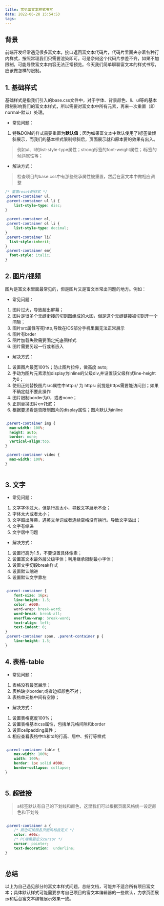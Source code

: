 ```yaml
---
title: 常见富文本样式书写
date: 2022-06-28 15:54:53
tags:
---
```


## 背景
前端开发经常遇见很多富文本，接口返回富文本代码片，代码片里面夹杂着各种行内样式，按照常理我们只需要渲染即可。可是奈何这个代码片参差不齐，如果不加限制，可能导致富文本内容无法正常预览。今天我们简单聊聊富文本的样式书写，应该做怎样的限制。

## 1. 基础样式

基础样式是指我们引入的base.css文件中，对于字体、背景颜色、li、ul等的基本限制影响我们的富文本样式，所以需要对富文本中所有元素，再来一次重置（即normal-默认）处理。

- 常见问题：

1. 特殊DOM的样式需要重置为**默认值**；因为如果富文本中默认使用了i标签做倾斜展示，而我们的基本样式限制倾斜后，页面展示就和原本要的效果有出入。
> 例如ul、li的list-style-type属性；strong标签的font-weight属性；i标签的倾斜属性等；


- 解决方式：

> 检查项目的base.css中有那些继承属性被重置，然后在富文本中做相应调整

```css
/* 重置reset的样式 */
.parent-container ul,
.parent-container ul li {
    list-style-type: disc;
}
 
.parent-container ol,
.parent-container ol li {
    list-style-type: decimal;
}
.parent-container li{			
  list-style:inherit;
}
.parent-container em{
  font-style: italic;
}


```

## 2. 图片/视频

图片是富文本里面最常见的，但是图片又是富文本常出问题的地方。例如：

- 常见问题：

1. 图片过大，导致超出屏幕；
2. 图片是很多个无缝衔接的切割图组成的大图，但是这个无缝链接被切割开一个间隙；
3. 图片src属性写死http,导致在IOS部分手机里面无法正常展示
4. 图片有brder
5. 图片加载失败需要固定托底图样式
6. 图片需要另起一行或者嵌入

- 解决方式：

1. 设置图片最宽100%；防止图片拉伸，做高度 auto;
2. 手动为图片元素添加display为inline的父级div,并设置该父级样式line-height为0；
3. 使用正则替换图片src属性中http:// 为 https: 前提是https需要能访问到；如果不确定就不要此操作
4. 图片限制border为0，或者none；
5. 正则替换图片err托底；
6. 根据要求看是否限制图片的display属性；图片默认为inline


```css

.parent-container img {
  max-width: 100%;
  height: auto;
  border: none;
  vertical-align:top;
}

.parent-container video {
  max-width: 100%;
}
 

```

## 3. 文字

- 常见问题：

1. 文字字体过大，但是行高太小，导致文字展示不全；
2. 字体太大或者太小；
3. 文字超出屏幕，遇英文单词或者连续空格没有换行。导致文字溢出；
4. 文字有缩进
5. 文字居中问题

- 解决方式：

1. 设置行高为1.5，不要设置具体像素；
2. 设置富文本最外层父级字体；利用继承限制最小字体；
3. 设置文字切段break样式
4. 设置默认缩进
5. 设置默认文字靠左


```css

.parent-container {
    font-size: 16px;
    line-height: 1.5;
    color: #000;
    word-wrap: break-word;
    word-break: break-all;
    overflow-wrap: break-word;
    text-align: left;
    text-indent: 0;
}
.parent-container span, .parent-container p {
    line-height: 1.5;
}

```



## 4. 表格-table


- 常见问题：

1. 表格没有最宽展示；
2. 表格缺少border;或者边框颜色不对；
3. 表格单元格中间有空隙；

- 解决方式：

1. 设置表格宽度100%；
2. 设置表格基本css属性，包括单元格间隙和border
3. 设置cellpadding属性；
4. 相应查看表格中th和td的行高、居中、折行等样式

```css

.parent-container table {
    max-width: 100%;
    width: 100%;
    border: 1px solid #000;
    border-collapse: collapse;
}
 

```
## 5. 超链接

> a标签默认有自己的下划线和颜色，这里我们可以根据页面风格统一设定颜色和下划线

```css

.parent-container a {
    /* 颜色可按照各页面风格自定义 */
    color: #06c;
    /* PC端需要定义cursor */
    cursor: pointer;
    text-decoration:  underline;
}
 

```

## 总结

以上为自己遇见部分的富文本样式问题，总结文档，可能并不适合所有项目富文本；具体默认样式可能需要参考自己项目的富文本编辑器的一些默认，力求页面展示和后台富文本编辑展示效果一致。


